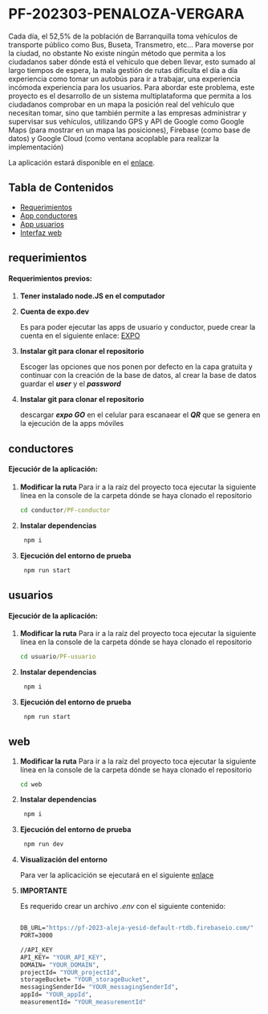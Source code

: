 # PF-202303-PENALOZA-VERGARA
Cada día, el 52,5% de la población de
Barranquilla toma vehículos de transporte público como Bus,
Buseta, Transmetro, etc... Para moverse por la ciudad, no obstante
No existe ningún método que permita a los ciudadanos saber
dónde está el vehículo que deben llevar, esto sumado al largo
tiempos de espera, la mala gestión de rutas dificulta el día a día
experiencia como tomar un autobús para ir a trabajar, una experiencia incómoda
experiencia para los usuarios. Para abordar este problema, este proyecto es el
desarrollo de un sistema multiplataforma que permita a los ciudadanos
comprobar en un mapa la posición real del vehículo que necesitan
tomar, sino que también permite a las empresas administrar y
supervisar sus vehículos, utilizando GPS y API de Google como
Google Maps (para mostrar en un mapa las posiciones), Firebase (como
base de datos) y Google Cloud (como ventana acoplable para realizar la implementación)

La aplicación estará disponible en el [enlace](https://busnav-imqcc3ojiq-uc.a.run.app/).
## Tabla de Contenidos

- [Requerimientos][def4]
- [App conductores][def2]
- [App usuarios][def]
- [Interfaz web][def3]

##  requerimientos 
#### Requerimientos previos: 
1. **Tener instalado node.JS en el computador**
2. **Cuenta de expo.dev**

    Es para poder ejecutar las apps de usuario y conductor, puede crear la cuenta en el siguiente enlace: [EXPO](https://expo.dev/)

3. **Instalar git para clonar el repositorio**

   Escoger las opciones que nos ponen por defecto en la capa gratuita y continuar con la creación de la base de datos, al crear la base de datos guardar el _**user**_ y el _**password**_

4. **Instalar git para clonar el repositorio**

   descargar _**expo GO**_ en el celular para escanaear el _**QR**_ que se genera en la ejecución de la apps móviles

##  conductores 
#### Ejecuciór de la aplicación: 
1. **Modificar la ruta**
        Para ir a la raíz del proyecto toca ejecutar la siguiente línea en la console de la carpeta dónde se haya clonado el repositorio
     ```cmd
     cd conductor/PF-conductor
    ```
2. **Instalar dependencias**

    ```cmd
     npm i
    ```

3. **Ejecución del entorno de prueba**

    ```cmd
     npm run start
    ```
## usuarios

#### Ejecuciór de la aplicación: 
1. **Modificar la ruta**
        Para ir a la raíz del proyecto toca ejecutar la siguiente línea en la console de la carpeta dónde se haya clonado el repositorio
     ```cmd
     cd usuario/PF-usuario
    ```
2. **Instalar dependencias**

    ```cmd
     npm i
    ```

3. **Ejecución del entorno de prueba**

    ```cmd
     npm run start
    ```
## web

1. **Modificar la ruta**
        Para ir a la raíz del proyecto toca ejecutar la siguiente línea en la console de la carpeta dónde se haya clonado el repositorio
     ```cmd
     cd web
    ```
2. **Instalar dependencias**

    ```cmd
     npm i
    ```

3. **Ejecución del entorno de prueba**

    ```cmd
     npm run dev
    ```
4. **Visualización del entorno**

    Para ver la aplicacición se ejecutará en el siguiente [enlace](localhost:3000)
5. **IMPORTANTE**

    Es requerido crear un archivo _*.env*_ con el siguiente contenido:
    ```cmd
    
    DB_URL="https://pf-2023-aleja-yesid-default-rtdb.firebaseio.com/"
    PORT=3000

    //API_KEY
    API_KEY= "YOUR_API_KEY",
    DOMAIN= "YOUR_DOMAIN",
    projectId= "YOUR_projectId",
    storageBucket= "YOUR_storageBucket",
    messagingSenderId= "YOUR_messagingSenderId",
    appId= "YOUR_appId",
    measurementId= "YOUR_measurementId"
    
    ```

[def]: #usuarios
[def2]: #conductores
[def3]: #web
[def4]: #requerimientos